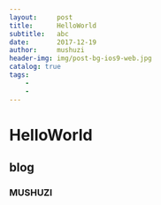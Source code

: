 ```yaml
---
layout:     post
title:      HelloWorld
subtitle:   abc
date:       2017-12-19
author:     mushuzi
header-img: img/post-bg-ios9-web.jpg
catalog: true
tags:
    -  
    -  
---
```

# HelloWorld
## blog
### MUSHUZI
